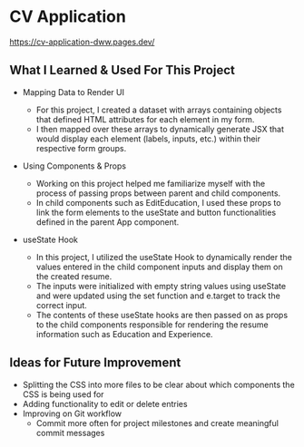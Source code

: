 # CV Application
https://cv-application-dww.pages.dev/

## What I Learned & Used For This Project
- Mapping Data to Render UI
  - For this project, I created a dataset with arrays containing objects that defined HTML attributes for each element in my form.
  - I then mapped over these arrays to dynamically generate JSX that would display each element (labels, inputs, etc.) within their respective form groups.

- Using Components & Props
  - Working on this project helped me familiarize myself with the process of passing props between parent and child components.
  - In child components such as EditEducation, I used these props to link the form elements to the useState and button functionalities defined in the parent App component.
 
- useState Hook
  - In this project, I utilized the useState Hook to dynamically render the values entered in the child component inputs and display them on the created resume.
  - The inputs were initialized with empty string values using useState and were updated using the set function and e.target to track the correct input.
  - The contents of these useState hooks are then passed on as props to the child components responsible for rendering the resume information such as Education and Experience.

## Ideas for Future Improvement
- Splitting the CSS into more files to be clear about which components the CSS is being used for
- Adding functionality to edit or delete entries
- Improving on Git workflow
  - Commit more often for project milestones and create meaningful commit messages
